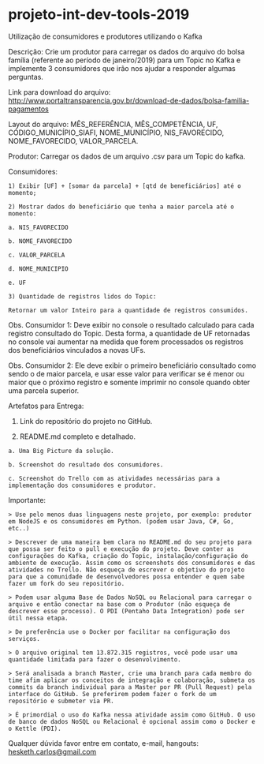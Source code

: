 # projeto-int-dev-tools-2019
Utilização de consumidores e produtores utilizando o Kafka


Descrição: 
Crie um produtor para carregar os dados do arquivo do bolsa família (referente ao período de janeiro/2019) para um Topic no Kafka e implemente 3 consumidores que irão nos ajudar a responder algumas perguntas. 

Link para download do arquivo: http://www.portaltransparencia.gov.br/download-de-dados/bolsa-familia-pagamentos 

Layout do arquivo: MÊS_REFERÊNCIA, MÊS_COMPETÊNCIA, UF, CÓDIGO_MUNICÍPIO_SIAFI, NOME_MUNICÍPIO, NIS_FAVORECIDO, NOME_FAVORECIDO, VALOR_PARCELA. 

Produtor: Carregar os dados de um arquivo .csv para um Topic do kafka.  

Consumidores: 

    1) Exibir [UF] + [somar da parcela] + [qtd de beneficiários] até o momento; 

    2) Mostrar dados do beneficiário que tenha a maior parcela até o momento: 

    a. NIS_FAVORECIDO 

    b. NOME_FAVORECIDO 

    c. VALOR_PARCELA 

    d. NOME_MUNICIPIO 

    e. UF 

    3) Quantidade de registros lidos do Topic: 

    Retornar um valor Inteiro para a quantidade de registros consumidos.  

Obs. Consumidor 1: Deve exibir no console o resultado calculado para cada registro consultado do Topic. Desta forma, a quantidade de UF retornadas no console vai aumentar na medida que forem processados os registros dos beneficiários vinculados a novas UFs. 

Obs. Consumidor 2: Ele deve exibir o primeiro beneficiário consultado como sendo o de maior parcela, e usar esse valor para verificar se é menor ou maior que o próximo registro e somente imprimir no console quando obter uma parcela superior. 


Artefatos para Entrega:  

   1) Link do repositório do projeto no GitHub. 

   2) README.md completo e detalhado. 

    a. Uma Big Picture da solução. 

    b. Screenshot do resultado dos consumidores. 

    c. Screenshot do Trello com as atividades necessárias para a implementação dos consumidores e produtor. 

 

Importante: 

    > Use pelo menos duas linguagens neste projeto, por exemplo: produtor em NodeJS e os consumidores em Python. (podem usar Java, C#, Go, etc..) 

    > Descrever de uma maneira bem clara no README.md do seu projeto para que possa ser feito o pull e execução do projeto. Deve conter as configurações do Kafka, criação do Topic, instalação/configuração do ambiente de execução. Assim como os screenshots dos consumidores e das atividades no Trello. Não esqueça de escrever o objetivo do projeto para que a comunidade de desenvolvedores possa entender e quem sabe fazer um fork do seu repositório. 

    > Podem usar alguma Base de Dados NoSQL ou Relacional para carregar o arquivo e então conectar na base com o Produtor (não esqueça de descrever esse processo). O PDI (Pentaho Data Integration) pode ser útil nessa etapa. 

    > De preferência use o Docker por facilitar na configuração dos serviços. 

    > O arquivo original tem 13.872.315 registros, você pode usar uma quantidade limitada para fazer o desenvolvimento. 

    > Será analisada a branch Master, crie uma branch para cada membro do time afim aplicar os conceitos de integração e colaboração, submeta os commits da branch individual para a Master por PR (Pull Request) pela interface do GitHub. Se preferirem podem fazer o fork de um repositório e submeter via PR. 

    > É primordial o uso do Kafka nessa atividade assim como GitHub. O uso de banco de dados NoSQL ou Relacional é opcional assim como o Docker e o Kettle (PDI). 


Qualquer dúvida favor entre em contato, e-mail, hangouts:
hesketh.carlos@gmail.com
